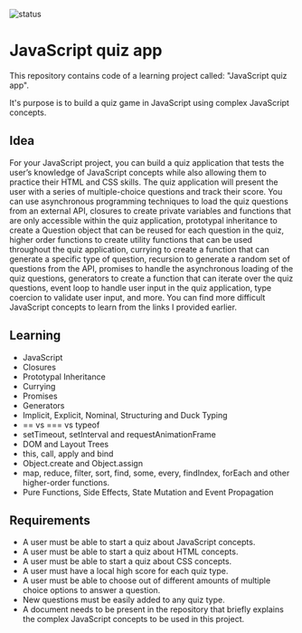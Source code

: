 ![status](https://badgen.net/static/status/planned/grey/)

# JavaScript quiz app

This repository contains code of a learning project called: "JavaScript quiz app".

It's purpose is to build a quiz game in JavaScript using complex JavaScript concepts.

## Idea

For your JavaScript project, you can build a quiz application that tests the user’s knowledge of JavaScript concepts while also allowing them to practice their HTML and CSS skills. The quiz application will present the user with a series of multiple-choice questions and track their score. You can use asynchronous programming techniques to load the quiz questions from an external API, closures to create private variables and functions that are only accessible within the quiz application, prototypal inheritance to create a Question object that can be reused for each question in the quiz, higher order functions to create utility functions that can be used throughout the quiz application, currying to create a function that can generate a specific type of question, recursion to generate a random set of questions from the API, promises to handle the asynchronous loading of the quiz questions, generators to create a function that can iterate over the quiz questions, event loop to handle user input in the quiz application, type coercion to validate user input, and more. You can find more difficult JavaScript concepts to learn from the links I provided earlier.

## Learning

- JavaScript
- Closures
- Prototypal Inheritance
- Currying
- Promises
- Generators
- Implicit, Explicit, Nominal, Structuring and Duck Typing
- == vs === vs typeof
- setTimeout, setInterval and requestAnimationFrame
- DOM and Layout Trees
- this, call, apply and bind
- Object.create and Object.assign
- map, reduce, filter, sort, find, some, every, findIndex, forEach and other higher-order functions.
- Pure Functions, Side Effects, State Mutation and Event Propagation

## Requirements

- A user must be able to start a quiz about JavaScript concepts.
- A user must be able to start a quiz about HTML concepts.
- A user must be able to start a quiz about CSS concepts.
- A user must have a local high score for each quiz type.
- A user must be able to choose out of different amounts of multiple choice options to answer a question.
- New questions must be easily added to any quiz type.
- A document needs to be present in the repository that briefly explains the complex JavaScript concepts to be used in this project.
